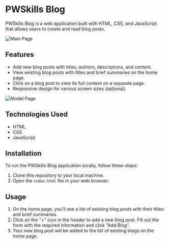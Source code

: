# PWSkills Blog

PWSkills Blog is a web application built with HTML, CSS, and JavaScript that allows users to create and read blog posts.


![Main Page](https://github.com/avi8779/Blog-App/assets/123002279/035b86be-824f-4b67-a823-bb597b80ccd8)


## Features
- Add new blog posts with titles, authors, descriptions, and content.
- View existing blog posts with titles and brief summaries on the home page.
- Click on a blog post to view its full content on a separate page.
- Responsive design for various screen sizes (optional).

![Model Page](https://github.com/avi8779/Blog-App/assets/123002279/3d5839b2-8afc-4a5c-adfc-2d09c2fb82f8)


## Technologies Used
- HTML
- CSS
- JavaScript

## Installation
To run the PWSkills Blog application locally, follow these steps:
1. Clone this repository to your local machine.
2. Open the `index.html` file in your web browser.

## Usage
1. On the home page, you'll see a list of existing blog posts with their titles and brief summaries.
2. Click on the "+" icon in the header to add a new blog post. Fill out the form with the required information and click "Add Blog".
3. Your new blog post will be added to the list of existing blogs on the home page.



